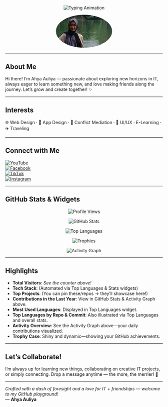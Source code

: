 <!-- Animated Welcome Header -->
<p align="center">
  <img src="https://readme-typing-svg.herokuapp.com?font=Fira%20Code&size=28&pause=2000&color=00F&width=600&lines=Hello%2C+I%27m+Ahya+Auliya!;Designing+Web+%26+Apps+%7C+Learning+%26+Connecting!" alt="Typing Animation" />
</p>

<!-- Profile Photo -->
<p align="center">
  <img src="ahya ui.jpg" alt="Ahya Auliya" width="180" style="border-radius:50%;" />
</p>

---

##  About Me
Hi there! I’m Ahya Auliya — passionate about exploring new horizons in IT, always eager to learn something new, and love making friends along the journey. Let’s grow and create together! ✨

---

##  Interests
🌐 Web Design · 📱 App Design · 🤝 Conflict Mediation · 🎨 UI/UX ·  E-Learning · ✈️ Traveling

---

##  Connect with Me
[![YouTube](https://img.shields.io/badge/YouTube-ahywliya-red?logo=youtube)](https://www.youtube.com/user/ahywliya)  
[![Facebook](https://img.shields.io/badge/Facebook-2yahya-blue?logo=facebook)](https://www.facebook.com/2yahya)  
[![TikTok](https://img.shields.io/badge/TikTok-ahyaauliya-black?logo=tiktok)](https://www.tiktok.com/@ahyaauliya)  
[![Instagram](https://img.shields.io/badge/Instagram-@ahyaauliya-magenta?logo=instagram)](https://www.instagram.com/ahyaauliya)

---

##  GitHub Stats & Widgets

<!-- Profile Visitors Count -->
<p align="center">
  <img src="https://komarev.com/ghpvc/?username=ahyaauliya75-gif&label=Profile+views&color=0e75b6&style=flat" alt="Profile Views" />
</p>

<!-- GitHub Stats Card -->
<p align="center">
  <img src="https://github-readme-stats.vercel.app/api?username=ahyaauliya75-gif&show_icons=true&theme=merko" alt="GitHub Stats" />
</p>

<!-- Top Languages -->
<p align="center">
  <img src="https://github-readme-stats.vercel.app/api/top-langs/?username=ahyaauliya75-gif&layout=compact&theme=merko" alt="Top Languages" />
</p>

<!-- Trophy Showcase -->
<p align="center">
  <img src="https://github-profile-trophy.vercel.app/?username=ahyaauliya75-gif&theme=onedark&margin-w=10" alt="Trophies" />
</p>

<!-- Activity Graph -->
<p align="center">
  <img src="https://github-readme-activity-graph.vercel.app/graph?username=ahyaauliya75-gif&theme=react-dark&area=true" alt="Activity Graph" />
</p>

---

##  Highlights

- **Total Visitors**: *See the counter above!*  
- **Tech Stack**: (Automated via Top Languages & Stats widgets)  
- **Top Projects**: (You can pin these/repos → they’ll showcase here!)  
- **Contributions in the Last Year**: View in GitHub Stats & Activity Graph above.  
- **Most Used Languages**: Displayed in Top Languages widget.  
- **Top Languages by Repo & Commit**: Also illustrated via Top Languages and overall stats.  
- **Activity Overview**: See the Activity Graph above—your daily contributions visualized.  
- **Trophy Case**: Shiny and dynamic—showing your GitHub achievements.

---

##  Let’s Collaborate!
I’m always up for learning new things, collaborating on creative IT projects, or simply connecting. Drop a message anytime — the more, the merrier! 🎉

---

*Crafted with a dash of foresight and a love for IT + friendships — welcome to my GitHub playground!*  
— **Ahya Auliya**
